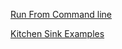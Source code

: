 [Run From Command line](https://docs.cypress.io/guides/guides/command-line.html#Installation)

[Kitchen Sink Examples](https://github.com/cypress-io/cypress-example-kitchensink/tree/master/cypress/integration/examples)